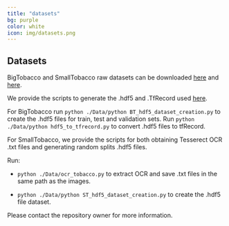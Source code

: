 ```yaml
---
title: "datasets"
bg: purple
color: white
icon: img/datasets.png
---
```


## Datasets

BigTobacco and SmallTobacco raw datasets can be downloaded [here](http://www.cs.cmu.edu/~aharley/rvl-cdip/) and [here](https://lampsrv02.umiacs.umd.edu/projdb/project.php?id=72).

We provide the scripts to generate the .hdf5 and .TfRecord used [here](https://github.com/javiferran/document-classification/tree/master/Data).

For BigTobacco run `python ./Data/python BT_hdf5_dataset_creation.py` to create the .hdf5 files for train, test and validation sets. Run `python ./Data/python hdf5_to_tfrecord.py` to convert .hdf5 files to tfRecord.

For SmallTobacco, we provide the scripts for both obtaining Tesserect OCR .txt files and generating random splits .hdf5 files.

Run:

- `python ./Data/ocr_tobacco.py` to extract OCR and save .txt files in the same path as the images.

- `python ./Data/python ST_hdf5_dataset_creation.py` to create the .hdf5 file dataset.

Please contact the repository owner for more information.

